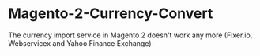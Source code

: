 # Magento-2-Currency-Convert
The currency import service in Magento 2 doesn't work any more (Fixer.io, Webservicex and Yahoo Finance Exchange)
